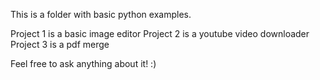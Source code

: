 This is a folder with basic python examples.

Project 1 is a basic image editor
Project 2 is a youtube video downloader
Project 3 is a pdf merge

Feel free to ask anything about it! :)
